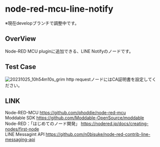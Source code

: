# node-red-mcu-line-notify
※現在developブランチで調整中です。
## OverView
Node-RED MCU pluginに追加できる、LINE Notifyのノードです。

## Test Case
![20231025_10h54m10s_grim](https://github.com/404background/node-red-mcu-line-notify/assets/112294959/df00b401-e273-413b-a9c4-ff485a00df57)
http requestノードにはCA証明書を設定してください。

## LINK
Node-RED-MCU
https://github.com/phoddie/node-red-mcu  
Moddable SDK
https://github.com/Moddable-OpenSource/moddable  
Node-RED：「はじめてのノード開発」
https://nodered.jp/docs/creating-nodes/first-node  
LINE Messagint API
https://github.com/n0bisuke/node-red-contrib-line-messaging-api  

